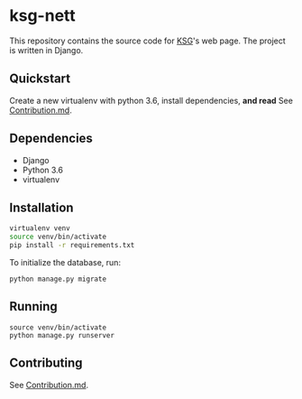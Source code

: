 # ksg-nett

This repository contains the source code for [KSG](https://www.samfundet.no/kafe-og-serveringsgjengen)'s web page. The project is written in Django.

## Quickstart

Create a new virtualenv with python 3.6, install dependencies, **and read** See [Contribution.md](https://github.com/KSG-IT/ksg-nett/blob/master/CONTRIBUTING.md).

## Dependencies
* Django
* Python 3.6
* virtualenv

## Installation

```bash
virtualenv venv
source venv/bin/activate
pip install -r requirements.txt
```

To initialize the database, run:

```
python manage.py migrate
```

## Running

```
source venv/bin/activate
python manage.py runserver
```

## Contributing
See [Contribution.md](https://github.com/KSG-IT/ksg-nett/blob/master/CONTRIBUTING.md).